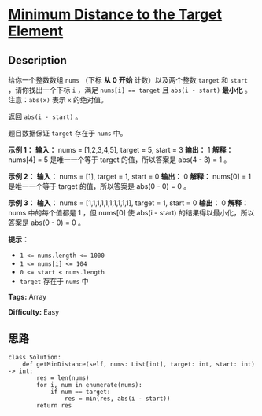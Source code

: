 # [Minimum Distance to the Target Element][title]

## Description

给你一个整数数组 `nums` （下标 **从 0 开始** 计数）以及两个整数 `target` 和 `start` ，请你找出一个下标 `i` ，满足
`nums[i] == target` 且 `abs(i - start)` **最小化** 。注意：`abs(x)` 表示 `x` 的绝对值。

返回 `abs(i - start)` 。

题目数据保证 `target` 存在于 `nums` 中。

**示例 1：**
            **输入：** nums = [1,2,3,4,5], target = 5, start = 3    **输出：** 1    **解释：** nums[4] = 5 是唯一一个等于 target 的值，所以答案是 abs(4 - 3) = 1 。    

**示例 2：**
            **输入：** nums = [1], target = 1, start = 0    **输出：** 0    **解释：** nums[0] = 1 是唯一一个等于 target 的值，所以答案是 abs(0 - 0) = 0 。    

**示例 3：**
            **输入：** nums = [1,1,1,1,1,1,1,1,1,1], target = 1, start = 0    **输出：** 0    **解释：** nums 中的每个值都是 1 ，但 nums[0] 使 abs(i - start) 的结果得以最小化，所以答案是 abs(0 - 0) = 0 。    

**提示：**

  * `1 <= nums.length <= 1000`
  * `1 <= nums[i] <= 104`
  * `0 <= start < nums.length`
  * `target` 存在于 `nums` 中


**Tags:** Array

**Difficulty:** Easy

## 思路

``` python3
class Solution:
    def getMinDistance(self, nums: List[int], target: int, start: int) -> int:
        res = len(nums)
        for i, num in enumerate(nums):
            if num == target:
                res = min(res, abs(i - start))
        return res
```

[title]: https://leetcode-cn.com/problems/minimum-distance-to-the-target-element
